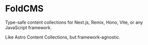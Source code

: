# FoldCMS

Type-safe content collections for Next.js, Remix, Hono, Vite, or any JavaScript framework.

Like Astro Content Collections, but framework-agnostic.